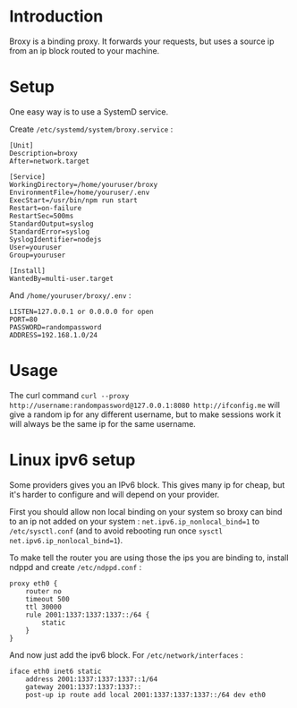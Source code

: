 # Introduction
Broxy is a binding proxy. It forwards your requests, but uses a source ip from an ip block routed to your machine.

# Setup
One easy way is to use a SystemD service.

Create `/etc/systemd/system/broxy.service` :
```
[Unit]
Description=broxy
After=network.target

[Service]
WorkingDirectory=/home/youruser/broxy
EnvironmentFile=/home/youruser/.env
ExecStart=/usr/bin/npm run start
Restart=on-failure
RestartSec=500ms
StandardOutput=syslog
StandardError=syslog
SyslogIdentifier=nodejs
User=youruser
Group=youruser

[Install]
WantedBy=multi-user.target
```

And `/home/youruser/broxy/.env` :
```
LISTEN=127.0.0.1 or 0.0.0.0 for open
PORT=80
PASSWORD=randompassword
ADDRESS=192.168.1.0/24
```


# Usage
The curl command `curl --proxy http://username:randompassword@127.0.0.1:8080 http://ifconfig.me` will give a random ip for any different username, but to make sessions work it will always be the same ip for the same username.

# Linux ipv6 setup
Some providers gives you an IPv6 block. This gives many ip for cheap, but it's harder to configure and will depend on your provider.  

First you should allow non local binding on your system so broxy can bind to an ip not added on your system : `net.ipv6.ip_nonlocal_bind=1` to `/etc/sysctl.conf` (and to avoid rebooting run once `sysctl net.ipv6.ip_nonlocal_bind=1`).

To make tell the router you are using those the ips you are binding to, install ndppd and create `/etc/ndppd.conf` :

```route-ttl 30000
proxy eth0 {
    router no
    timeout 500
    ttl 30000
    rule 2001:1337:1337:1337::/64 {
        static
    }
}
```

And now just add the ipv6 block. For `/etc/network/interfaces` :
```
iface eth0 inet6 static
    address 2001:1337:1337:1337::1/64
    gateway 2001:1337:1337:1337::
    post-up ip route add local 2001:1337:1337:1337::/64 dev eth0
```